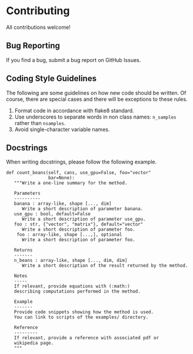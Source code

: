 # Contributing
All contributions welcome!

## Bug Reporting
If you find a bug, submit a bug report on GitHub Issues. 

## Coding Style Guidelines
The following are some guidelines on how new code should be written. Of course, there are special cases and there will be exceptions to these rules. 

1. Format code in accordance with flake8 standard.
2. Use underscores to separate words in non class names: `n_samples` rather than `nsamples`.
3. Avoid single-character variable names.

## Docstrings
When writing docstrings, please follow the following example.

```
def count_beans(self, cans, use_gpu=False, foo="vector"
                bar=None):
   """Write a one-line summary for the method.

   Parameters
   ----------
   banana : array-like, shape [..., dim]
      Write a short description of parameter banana.
   use_gpu : bool, default=False
      Write a short description of parameter use_gpu.
   foo : str, {"vector", "matrix"}, default="vector"
      Write a short description of parameter foo.
    foo : array-like, shape [...,], optional
      Write a short description of parameter foo.

   Returns
   -------
   n_beans : array-like, shape [..., dim, dim]
      Write a short description of the result returned by the method.

   Notes
   -----
   If relevant, provide equations with (:math:)
   describing computations performed in the method.

   Example
   -------
   Provide code snippets showing how the method is used.
   You can link to scripts of the examples/ directory.

   Reference
   ---------
   If relevant, provide a reference with associated pdf or
   wikipedia page.
   """
```